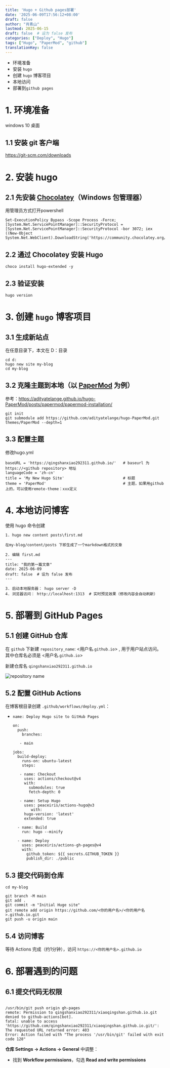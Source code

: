 ```yaml
---
title: 'Hugo + Github pages部署'
date: '2025-06-09T17:56:12+08:00'
draft: false
author: "肖青山"
lastmod: 2025-06-15
draft: false  # 设为 false 发布
categories: ["Deploy", "Hugo"]
tags: ["Hugo", "PaperMod", "github"]
translationKey: false
---
```




- 环境准备
- 安装 `hugo`
- 创建 `hugo` 博客项目
- 本地访问
- 部署到`github pages` 



# 1. 环境准备

windows 10 桌面

## 1.1 安装 git 客户端

https://git-scm.com/downloads



# 2. 安装 hugo

## 2.1 先安装 [Chocolatey](https://chocolatey.org/install)（Windows 包管理器）

用管理员方式打开powershell

```
Set-ExecutionPolicy Bypass -Scope Process -Force; [System.Net.ServicePointManager]::SecurityProtocol = [System.Net.ServicePointManager]::SecurityProtocol -bor 3072; iex ((New-Object System.Net.WebClient).DownloadString('https://community.chocolatey.org/install.ps1'))
```

## 2.2 通过 Chocolatey 安装 Hugo

```
choco install hugo-extended -y
```

## 2.3 验证安装

```
hugo version
```



# 3. 创建 `hugo` 博客项目

## 3.1 生成新站点

在任意目录下，本文在 D：目录

```
cd d:
hugo new site my-blog
cd my-blog
```

## 3.2 克隆主题到本地（以 [PaperMod](https://github.com/adityatelange/hugo-PaperMod) 为例）

参考：https://adityatelange.github.io/hugo-PaperMod/posts/papermod/papermod-installation/

```
git init
git submodule add https://github.com/adityatelange/hugo-PaperMod.git themes/PaperMod --depth=1
```

## 3.3 配置主题

修改hugo.yml

```
baseURL = 'https://qingshanxiao292311.github.io/'   # baseurl 为 https://<github repository> 地址
languageCode = 'zh-cn'
title = 'My New Hugo Site'                          # 标题
theme = 'PaperMod'                                  # 主题，如果用github上的，可以使用remote-theme：xxx定义
```



# 4. 本地访问博客

使用 hugo 命令创建

```
1. hugo new content posts\first.md

在my-blog/content/posts 下即生成了一个markdown格式的文章

2. 编辑 first.md
---
title: "我的第一篇文章"
date: 2025-06-09
draft: false  # 设为 false 发布
---

3. 启动本地服务器： hugo server -D 
4. 浏览器访问： http://localhost:1313  # 实时预览效果（修改内容会自动刷新）
```

 

# 5. 部署到 GitHub Pages

## 5.1 创建 GitHub 仓库

在 `github` 下新建 `repository_name`:  <用户名.`github.io`> , 用于用户站点访问。其中仓库名必须是 <用户名.`github.io`>

新建仓库名 `qingshanxiao292311.github.io`

![repository name](repo.jpg)

## 5.2 配置 GitHub Actions

在博客根目录创建 `.github/workflows/deploy.yml`：

  - ```
    name: Deploy Hugo site to GitHub Pages
    
    on:
      push:
        branches:
    
       - main
    
    jobs:
      build-deploy:
        runs-on: ubuntu-latest
        steps:
    
       - name: Checkout
         uses: actions/checkout@v4
         with:
           submodules: true
           fetch-depth: 0
    
       - name: Setup Hugo
         uses: peaceiris/actions-hugo@v3
            with:
         hugo-version: 'latest'
         extended: true
    
      - name: Build
        run: hugo --minify
    
      - name: Deploy
        uses: peaceiris/actions-gh-pages@v4
        with:
          github_token: ${{ secrets.GITHUB_TOKEN }}
          publish_dir: ./public
    ```
    
    

## 5.3 提交代码到仓库

```
cd my-blog

git branch -M main
git add .
git commit -m "Initial Huge site"
git remote add origin https://github.com/<你的用户名>/<你的用户名>.github.io.git
git push -u origin main
```

##  5.4 访问博客

等待 Actions 完成（约1分钟），访问 `https://<你的用户名>.github.io`



# 6. 部署遇到的问题

## 6.1 提交代码无权限

```

/usr/bin/git push origin gh-pages 
remote: Permission to qingshanxiao292311/xiaoqingshan.github.io.git denied to github-actions[bot].  
fatal: unable to access 
'https://github.com/qingshanxiao292311/xiaoqingshan.github.io.git/': The requested URL returned error: 403 
Error: Action failed with "The process '/usr/bin/git' failed with exit code 128"
```

**仓库 Settings → Actions → General** 中调整：

- 找到 **Workflow permissions**，勾选 **Read and write permissions**

